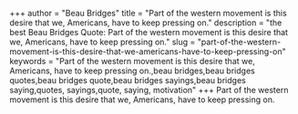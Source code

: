 +++
author = "Beau Bridges"
title = "Part of the western movement is this desire that we, Americans, have to keep pressing on."
description = "the best Beau Bridges Quote: Part of the western movement is this desire that we, Americans, have to keep pressing on."
slug = "part-of-the-western-movement-is-this-desire-that-we-americans-have-to-keep-pressing-on"
keywords = "Part of the western movement is this desire that we, Americans, have to keep pressing on.,beau bridges,beau bridges quotes,beau bridges quote,beau bridges sayings,beau bridges saying,quotes, sayings,quote, saying, motivation"
+++
Part of the western movement is this desire that we, Americans, have to keep pressing on.
